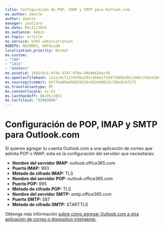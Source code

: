 ```yaml
---
title: Configuración de POP, IMAP y SMTP para Outlook.com
ms.author: daeite
author: daeite
manager: joallard
ms.date: 04/21/2020
ms.audience: Admin
ms.topic: article
ms.service: o365-administration
ROBOTS: NOINDEX, NOFOLLOW
localization_priority: Normal
ms.custom:
- "780"
- "1415"
- "8000043"
ms.assetid: 16b5fbc6-6f45-4707-97bb-49a9b610ac56
ms.openlocfilehash: 1a1ec9cf117d39ba293c4b6e2759472d892db11d86c7415e1689027aa8a728ba
ms.sourcegitcommit: b5f7da89a650d2915dc652449623c78be6247175
ms.translationtype: MT
ms.contentlocale: es-ES
ms.lasthandoff: 08/05/2021
ms.locfileid: "53983840"
---
```

# <a name="pop-imap-and-smtp-settings-for-outlookcom"></a>Configuración de POP, IMAP y SMTP para Outlook.com

Si quieres agregar tu cuenta Outlook.com a una aplicación de correo que admita POP o IMAP, esta es la configuración del servidor que necesitarás:
  
- **Nombre del servidor IMAP:** outlook.office365.com
- **Puerto IMAP:** 993
- **Método de cifrado IMAP:** TLS
- **Nombre del servidor POP:** outlook.office365.com  
- **Puerto POP:** 995  
- **Método de cifrado POP:** TLS  
- **Nombre del servidor SMTP:** smtp.office365.com
- **Puerto SMTP:** 587
- **Método de cifrado SMTP:** STARTTLS

Obtenga más información [sobre cómo agregar Outlook.com a otra aplicación de correo o dispositivo inteligente.](https://support.office.com/article/73f3b178-0009-41ae-aab1-87b80fa94970?wt.mc_id=Office_Outlook_com_Alchemy)